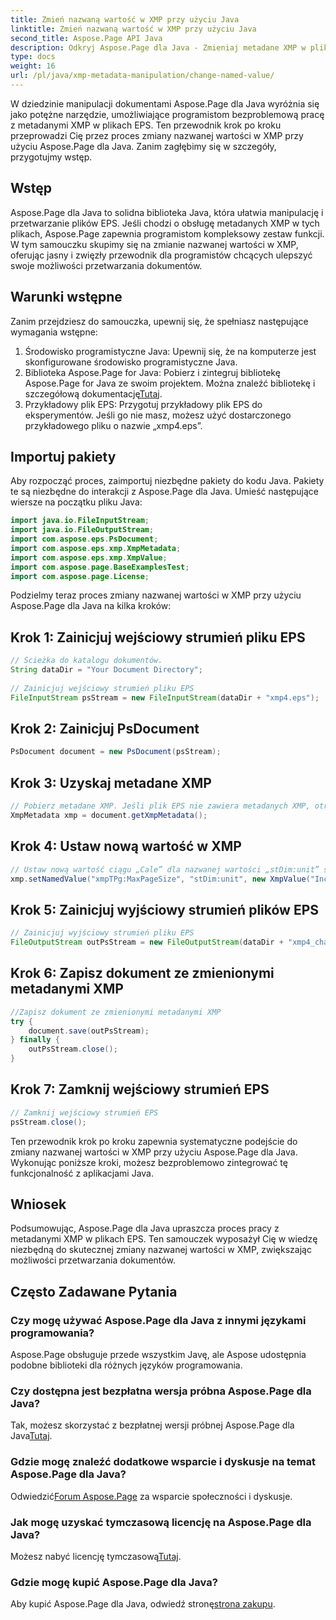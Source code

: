 ```yaml
---
title: Zmień nazwaną wartość w XMP przy użyciu Java
linktitle: Zmień nazwaną wartość w XMP przy użyciu Java
second_title: Aspose.Page API Java
description: Odkryj Aspose.Page dla Java - Zmieniaj metadane XMP w plikach EPS bez wysiłku, korzystając z naszego przewodnika krok po kroku usprawniającego przetwarzanie dokumentów.
type: docs
weight: 16
url: /pl/java/xmp-metadata-manipulation/change-named-value/
---
```

W dziedzinie manipulacji dokumentami Aspose.Page dla Java wyróżnia się jako potężne narzędzie, umożliwiające programistom bezproblemową pracę z metadanymi XMP w plikach EPS. Ten przewodnik krok po kroku przeprowadzi Cię przez proces zmiany nazwanej wartości w XMP przy użyciu Aspose.Page dla Java. Zanim zagłębimy się w szczegóły, przygotujmy wstęp.
## Wstęp
Aspose.Page dla Java to solidna biblioteka Java, która ułatwia manipulację i przetwarzanie plików EPS. Jeśli chodzi o obsługę metadanych XMP w tych plikach, Aspose.Page zapewnia programistom kompleksowy zestaw funkcji. W tym samouczku skupimy się na zmianie nazwanej wartości w XMP, oferując jasny i zwięzły przewodnik dla programistów chcących ulepszyć swoje możliwości przetwarzania dokumentów.
## Warunki wstępne
Zanim przejdziesz do samouczka, upewnij się, że spełniasz następujące wymagania wstępne:
1. Środowisko programistyczne Java: Upewnij się, że na komputerze jest skonfigurowane środowisko programistyczne Java.
2.  Biblioteka Aspose.Page for Java: Pobierz i zintegruj bibliotekę Aspose.Page for Java ze swoim projektem. Można znaleźć bibliotekę i szczegółową dokumentację[Tutaj](https://reference.aspose.com/page/java/).
3. Przykładowy plik EPS: Przygotuj przykładowy plik EPS do eksperymentów. Jeśli go nie masz, możesz użyć dostarczonego przykładowego pliku o nazwie „xmp4.eps”.
## Importuj pakiety
Aby rozpocząć proces, zaimportuj niezbędne pakiety do kodu Java. Pakiety te są niezbędne do interakcji z Aspose.Page dla Java. Umieść następujące wiersze na początku pliku Java:
```java
import java.io.FileInputStream;
import java.io.FileOutputStream;
import com.aspose.eps.PsDocument;
import com.aspose.eps.xmp.XmpMetadata;
import com.aspose.eps.xmp.XmpValue;
import com.aspose.page.BaseExamplesTest;
import com.aspose.page.License;
```
Podzielmy teraz proces zmiany nazwanej wartości w XMP przy użyciu Aspose.Page dla Java na kilka kroków:
## Krok 1: Zainicjuj wejściowy strumień pliku EPS
```java
// Ścieżka do katalogu dokumentów.
String dataDir = "Your Document Directory";
        
// Zainicjuj wejściowy strumień pliku EPS
FileInputStream psStream = new FileInputStream(dataDir + "xmp4.eps");
```
## Krok 2: Zainicjuj PsDocument
```java
PsDocument document = new PsDocument(psStream);
```
## Krok 3: Uzyskaj metadane XMP
```java
// Pobierz metadane XMP. Jeśli plik EPS nie zawiera metadanych XMP, otrzymamy nowy wypełniony wartościami z komentarzy do metadanych PS (%%Creator, %%CreateDate, %%Title itp.)
XmpMetadata xmp = document.getXmpMetadata();
```
## Krok 4: Ustaw nową wartość w XMP
```java
// Ustaw nową wartość ciągu „Cale” dla nazwanej wartości „stDim:unit” struktury „xmpTPg:MaxPageSize”
xmp.setNamedValue("xmpTPg:MaxPageSize", "stDim:unit", new XmpValue("Inches"));
```
## Krok 5: Zainicjuj wyjściowy strumień plików EPS
```java
// Zainicjuj wyjściowy strumień pliku EPS
FileOutputStream outPsStream = new FileOutputStream(dataDir + "xmp4_changed.eps");
```
## Krok 6: Zapisz dokument ze zmienionymi metadanymi XMP
```java
//Zapisz dokument ze zmienionymi metadanymi XMP
try {			
    document.save(outPsStream);
} finally {
    outPsStream.close();
}
```
## Krok 7: Zamknij wejściowy strumień EPS
```java
// Zamknij wejściowy strumień EPS
psStream.close();
```
Ten przewodnik krok po kroku zapewnia systematyczne podejście do zmiany nazwanej wartości w XMP przy użyciu Aspose.Page dla Java. Wykonując poniższe kroki, możesz bezproblemowo zintegrować tę funkcjonalność z aplikacjami Java.
## Wniosek
Podsumowując, Aspose.Page dla Java upraszcza proces pracy z metadanymi XMP w plikach EPS. Ten samouczek wyposażył Cię w wiedzę niezbędną do skutecznej zmiany nazwanej wartości w XMP, zwiększając możliwości przetwarzania dokumentów.
## Często Zadawane Pytania
### Czy mogę używać Aspose.Page dla Java z innymi językami programowania?
Aspose.Page obsługuje przede wszystkim Javę, ale Aspose udostępnia podobne biblioteki dla różnych języków programowania.
### Czy dostępna jest bezpłatna wersja próbna Aspose.Page dla Java?
 Tak, możesz skorzystać z bezpłatnej wersji próbnej Aspose.Page dla Java[Tutaj](https://releases.aspose.com/).
### Gdzie mogę znaleźć dodatkowe wsparcie i dyskusje na temat Aspose.Page dla Java?
 Odwiedzić[Forum Aspose.Page](https://forum.aspose.com/c/page/39) za wsparcie społeczności i dyskusje.
### Jak mogę uzyskać tymczasową licencję na Aspose.Page dla Java?
 Możesz nabyć licencję tymczasową[Tutaj](https://purchase.aspose.com/temporary-license/).
### Gdzie mogę kupić Aspose.Page dla Java?
 Aby kupić Aspose.Page dla Java, odwiedź stronę[strona zakupu](https://purchase.aspose.com/buy).